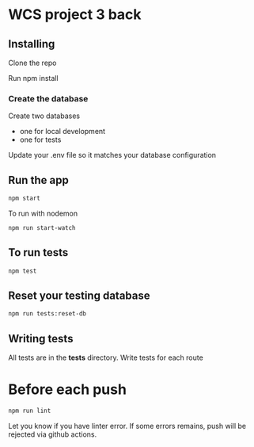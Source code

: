 # WCS project 3 back 

## Installing

Clone the repo

Run npm install

### Create the database 

Create two databases
- one for local development 
- one for tests

Update your .env file so it matches your database configuration

## Run the app
```sh
npm start
```

To run with nodemon
```sh
npm run start-watch
```

## To run tests
```sh
npm test
```

## Reset your testing database
```sh
npm run tests:reset-db
```

## Writing tests

All tests are in the __tests__ directory. 
Write tests for each route


# Before each push

```sh
npm run lint
```
Let you know if you have linter error. If some errors remains, push will be rejected via github actions.

